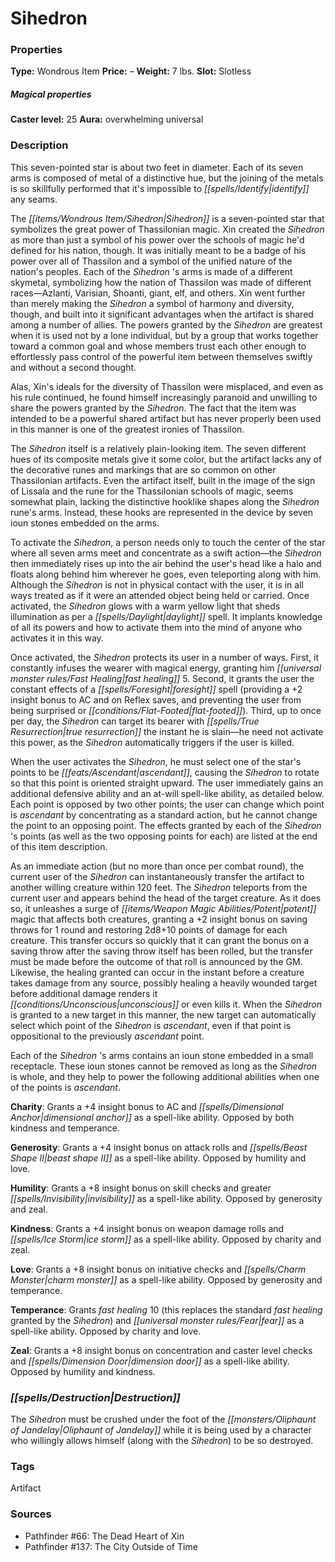 ﻿---
Title: "Sihedron"
Type: "Wondrous Item"
Price: "–"
Weight: "7 lbs."
Slot: "Slotless"
Caster level: "25"
Aura: "overwhelming universal"
Description: |
  "This seven-pointed star is about two feet in diameter. Each of its seven arms is composed of metal of a distinctive hue, but the joining of the metals is so skillfully performed that it's impossible to identify any seams.
  The _Sihedron_ is a seven-pointed star that symbolizes the great power of Thassilonian magic. Xin created the _Sihedron_ as more than just a symbol of his power over the schools of magic he'd defined for his nation, though. It was initially meant to be a badge of his power over all of Thassilon and a symbol of the unified nature of the nation's peoples. Each of the _Sihedron_ 's arms is made of a different skymetal, symbolizing how the nation of Thassilon was made of different races—Azlanti, Varisian, Shoanti, giant, elf, and others. Xin went further than merely making the _Sihedron_ a symbol of harmony and diversity, though, and built into it significant advantages when the artifact is shared among a number of allies. The powers granted by the _Sihedron_ are greatest when it is used not by a lone individual, but by a group that works together toward a common goal and whose members trust each other enough to effortlessly pass control of the powerful item between themselves swiftly and without a second thought.
  Alas, Xin's ideals for the diversity of Thassilon were misplaced, and even as his rule continued, he found himself increasingly paranoid and unwilling to share the powers granted by the _Sihedron_. The fact that the item was intended to be a powerful shared artifact but has never properly been used in this manner is one of the greatest ironies of Thassilon.
  The _Sihedron_ itself is a relatively plain-looking item. The seven different hues of its composite metals give it some color, but the artifact lacks any of the decorative runes and markings that are so common on other Thassilonian artifacts. Even the artifact itself, built in the image of the sign of Lissala and the rune for the Thassilonian schools of magic, seems somewhat plain, lacking the distinctive hooklike shapes along the _Sihedron_ rune's arms. Instead, these hooks are represented in the device by seven ioun stones embedded on the arms.
  To activate the _Sihedron_, a person needs only to touch the center of the star where all seven arms meet and concentrate as a swift action—the _Sihedron_ then immediately rises up into the air behind the user's head like a halo and floats along behind him wherever he goes, even teleporting along with him. Although the _Sihedron_ is not in physical contact with the user, it is in all ways treated as if it were an attended object being held or carried. Once activated, the _Sihedron_ glows with a warm yellow light that sheds illumination as per a _daylight_ spell. It implants knowledge of all its powers and how to activate them into the mind of anyone who activates it in this way.
  Once activated, the _Sihedron_ protects its user in a number of ways. First, it constantly infuses the wearer with magical energy, granting him fast healing 5. Second, it grants the user the constant effects of a _foresight_ spell (providing a +2 insight bonus to AC and on Reflex saves, and preventing the user from being surprised or flat-footed). Third, up to once per day, the _Sihedron_ can target its bearer with _true resurrection_ the instant he is slain—he need not activate this power, as the _Sihedron_ automatically triggers if the user is killed.
  When the user activates the _Sihedron_, he must select one of the star's points to be ascendant, causing the _Sihedron_ to rotate so that this point is oriented straight upward. The user immediately gains an additional defensive ability and an at-will spell-like ability, as detailed below. Each point is opposed by two other points; the user can change which point is ascendant by concentrating as a standard action, but he cannot change the point to an opposing point. The effects granted by each of the _Sihedron_ 's points (as well as the two opposing points for each) are listed at the end of this item description.
  As an immediate action (but no more than once per combat round), the current user of the _Sihedron_ can instantaneously transfer the artifact to another willing creature within 120 feet. The _Sihedron_ teleports from the current user and appears behind the head of the target creature. As it does so, it unleashes a surge of potent magic that affects both creatures, granting a +2 insight bonus on saving throws for 1 round and restoring 2d8+10 points of damage for each creature. This transfer occurs so quickly that it can grant the bonus on a saving throw after the saving throw itself has been rolled, but the transfer must be made before the outcome of that roll is announced by the GM. Likewise, the healing granted can occur in the instant before a creature takes damage from any source, possibly healing a heavily wounded target before additional damage renders it unconscious or even kills it. When the _Sihedron_ is granted to a new target in this manner, the new target can automatically select which point of the _Sihedron_ is ascendant, even if that point is oppositional to the previously ascendant point.
  Each of the _Sihedron_ 's arms contains an ioun stone embedded in a small receptacle. These ioun stones cannot be removed as long as the _Sihedron_ is whole, and they help to power the following additional abilities when one of the points is ascendant.
  **Charity**: Grants a +4 insight bonus to AC and _dimensional anchor_ as a spell-like ability. Opposed by both kindness and temperance.
  **Generosity**: Grants a +4 insight bonus on attack rolls and _beast shape II_ as a spell-like ability. Opposed by humility and love.
  **Humility**: Grants a +8 insight bonus on skill checks and _greater invisibility_ as a spell-like ability. Opposed by generosity and zeal.
  **Kindness**: Grants a +4 insight bonus on weapon damage rolls and _ice storm_ as a spell-like ability. Opposed by charity and zeal.
  **Love**: Grants a +8 insight bonus on initiative checks and _charm monster_ as a spell-like ability. Opposed by generosity and temperance.
  **Temperance**: Grants fast healing 10 (this replaces the standard fast healing granted by the _Sihedron_) and _fear_ as a spell-like ability. Opposed by charity and love.
  **Zeal**: Grants a +8 insight bonus on concentration and caster level checks and _dimension door_ as a spell-like ability. Opposed by humility and kindness."
Destruction: |
  "The _Sihedron_ must be crushed under the foot of the Oliphaunt of Jandelay while it is being used by a character who willingly allows himself (along with the _Sihedron_) to be so destroyed."
Sources: "['Pathfinder #66: The Dead Heart of Xin', 'Pathfinder #137: The City Outside of Time']"
---

# Sihedron

### Properties

**Type:** Wondrous Item **Price:** – **Weight:** 7 lbs. **Slot:** Slotless

##### Magical properties

**Caster level:** 25 **Aura:** overwhelming universal

### Description

This seven-pointed star is about two feet in diameter. Each of its seven arms is composed of metal of a distinctive hue, but the joining of the metals is so skillfully performed that it's impossible to _[[spells/Identify|identify]]_ any seams.

The _[[items/Wondrous Item/Sihedron|Sihedron]]_ is a seven-pointed star that symbolizes the great power of Thassilonian magic. Xin created the _Sihedron_ as more than just a symbol of his power over the schools of magic he'd defined for his nation, though. It was initially meant to be a badge of his power over all of Thassilon and a symbol of the unified nature of the nation's peoples. Each of the _Sihedron_ 's arms is made of a different skymetal, symbolizing how the nation of Thassilon was made of different races—Azlanti, Varisian, Shoanti, giant, elf, and others. Xin went further than merely making the _Sihedron_ a symbol of harmony and diversity, though, and built into it significant advantages when the artifact is shared among a number of allies. The powers granted by the _Sihedron_ are greatest when it is used not by a lone individual, but by a group that works together toward a common goal and whose members trust each other enough to effortlessly pass control of the powerful item between themselves swiftly and without a second thought.

Alas, Xin's ideals for the diversity of Thassilon were misplaced, and even as his rule continued, he found himself increasingly paranoid and unwilling to share the powers granted by the _Sihedron_. The fact that the item was intended to be a powerful shared artifact but has never properly been used in this manner is one of the greatest ironies of Thassilon.

The _Sihedron_ itself is a relatively plain-looking item. The seven different hues of its composite metals give it some color, but the artifact lacks any of the decorative runes and markings that are so common on other Thassilonian artifacts. Even the artifact itself, built in the image of the sign of Lissala and the rune for the Thassilonian schools of magic, seems somewhat plain, lacking the distinctive hooklike shapes along the _Sihedron_ rune's arms. Instead, these hooks are represented in the device by seven ioun stones embedded on the arms.

To activate the _Sihedron_, a person needs only to touch the center of the star where all seven arms meet and concentrate as a swift action—the _Sihedron_ then immediately rises up into the air behind the user's head like a halo and floats along behind him wherever he goes, even teleporting along with him. Although the _Sihedron_ is not in physical contact with the user, it is in all ways treated as if it were an attended object being held or carried. Once activated, the _Sihedron_ glows with a warm yellow light that sheds illumination as per a _[[spells/Daylight|daylight]]_ spell. It implants knowledge of all its powers and how to activate them into the mind of anyone who activates it in this way.

Once activated, the _Sihedron_ protects its user in a number of ways. First, it constantly infuses the wearer with magical energy, granting him _[[universal monster rules/Fast Healing|fast healing]]_ 5. Second, it grants the user the constant effects of a _[[spells/Foresight|foresight]]_ spell (providing a +2 insight bonus to AC and on Reflex saves, and preventing the user from being surprised or _[[conditions/Flat-Footed|flat-footed]]_). Third, up to once per day, the _Sihedron_ can target its bearer with _[[spells/True Resurrection|true resurrection]]_ the instant he is slain—he need not activate this power, as the _Sihedron_ automatically triggers if the user is killed.

When the user activates the _Sihedron_, he must select one of the star's points to be _[[feats/Ascendant|ascendant]]_, causing the _Sihedron_ to rotate so that this point is oriented straight upward. The user immediately gains an additional defensive ability and an at-will spell-like ability, as detailed below. Each point is opposed by two other points; the user can change which point is _ascendant_ by concentrating as a standard action, but he cannot change the point to an opposing point. The effects granted by each of the _Sihedron_ 's points (as well as the two opposing points for each) are listed at the end of this item description.

As an immediate action (but no more than once per combat round), the current user of the _Sihedron_ can instantaneously transfer the artifact to another willing creature within 120 feet. The _Sihedron_ teleports from the current user and appears behind the head of the target creature. As it does so, it unleashes a surge of _[[items/Weapon Magic Abilities/Potent|potent]]_ magic that affects both creatures, granting a +2 insight bonus on saving throws for 1 round and restoring 2d8+10 points of damage for each creature. This transfer occurs so quickly that it can grant the bonus on a saving throw after the saving throw itself has been rolled, but the transfer must be made before the outcome of that roll is announced by the GM. Likewise, the healing granted can occur in the instant before a creature takes damage from any source, possibly healing a heavily wounded target before additional damage renders it _[[conditions/Unconscious|unconscious]]_ or even kills it. When the _Sihedron_ is granted to a new target in this manner, the new target can automatically select which point of the _Sihedron_ is _ascendant_, even if that point is oppositional to the previously _ascendant_ point.

Each of the _Sihedron_ 's arms contains an ioun stone embedded in a small receptacle. These ioun stones cannot be removed as long as the _Sihedron_ is whole, and they help to power the following additional abilities when one of the points is _ascendant_.

**Charity**: Grants a +4 insight bonus to AC and _[[spells/Dimensional Anchor|dimensional anchor]]_ as a spell-like ability. Opposed by both kindness and temperance.

**Generosity**: Grants a +4 insight bonus on attack rolls and _[[spells/Beast Shape II|beast shape II]]_ as a spell-like ability. Opposed by humility and love.

**Humility**: Grants a +8 insight bonus on skill checks and greater _[[spells/Invisibility|invisibility]]_ as a spell-like ability. Opposed by generosity and zeal.

**Kindness**: Grants a +4 insight bonus on weapon damage rolls and _[[spells/Ice Storm|ice storm]]_ as a spell-like ability. Opposed by charity and zeal.

**Love**: Grants a +8 insight bonus on initiative checks and _[[spells/Charm Monster|charm monster]]_ as a spell-like ability. Opposed by generosity and temperance.

**Temperance**: Grants _fast healing_ 10 (this replaces the standard _fast healing_ granted by the _Sihedron_) and _[[universal monster rules/Fear|fear]]_ as a spell-like ability. Opposed by charity and love.

**Zeal**: Grants a +8 insight bonus on concentration and caster level checks and _[[spells/Dimension Door|dimension door]]_ as a spell-like ability. Opposed by humility and kindness.

### _[[spells/Destruction|Destruction]]_

The _Sihedron_ must be crushed under the foot of the _[[monsters/Oliphaunt of Jandelay|Oliphaunt of Jandelay]]_ while it is being used by a character who willingly allows himself (along with the _Sihedron_) to be so destroyed.

### Tags

Artifact

### Sources

* Pathfinder #66: The Dead Heart of Xin
* Pathfinder #137: The City Outside of Time